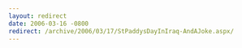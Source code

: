 ```yaml
---
layout: redirect
date: 2006-03-16 -0800
redirect: /archive/2006/03/17/StPaddysDayInIraq-AndAJoke.aspx/
---
```

